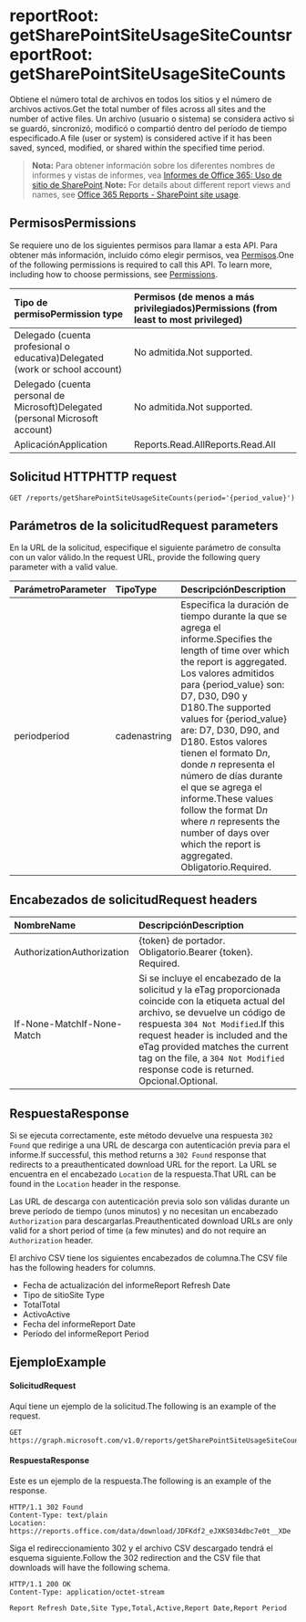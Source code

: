 # <a name="reportroot-getsharepointsiteusagesitecounts"></a><span data-ttu-id="8d642-101">reportRoot: getSharePointSiteUsageSiteCounts</span><span class="sxs-lookup"><span data-stu-id="8d642-101">reportRoot: getSharePointSiteUsageSiteCounts</span></span>

<span data-ttu-id="8d642-102">Obtiene el número total de archivos en todos los sitios y el número de archivos activos.</span><span class="sxs-lookup"><span data-stu-id="8d642-102">Get the total number of files across all sites and the number of active files.</span></span> <span data-ttu-id="8d642-103">Un archivo (usuario o sistema) se considera activo si se guardó, sincronizó, modificó o compartió dentro del período de tiempo especificado.</span><span class="sxs-lookup"><span data-stu-id="8d642-103">A file (user or system) is considered active if it has been saved, synced, modified, or shared within the specified time period.</span></span>

> <span data-ttu-id="8d642-104">**Nota:** Para obtener información sobre los diferentes nombres de informes y vistas de informes, vea [Informes de Office 365: Uso de sitio de SharePoint](https://support.office.com/client/SharePoint-site-usage-4ecfb843-e5d5-464d-8bf6-7ed512a9b213).</span><span class="sxs-lookup"><span data-stu-id="8d642-104">**Note:** For details about different report views and names, see [Office 365 Reports - SharePoint site usage](https://support.office.com/client/SharePoint-site-usage-4ecfb843-e5d5-464d-8bf6-7ed512a9b213).</span></span>

## <a name="permissions"></a><span data-ttu-id="8d642-105">Permisos</span><span class="sxs-lookup"><span data-stu-id="8d642-105">Permissions</span></span>

<span data-ttu-id="8d642-p102">Se requiere uno de los siguientes permisos para llamar a esta API. Para obtener más información, incluido cómo elegir permisos, vea [Permisos](../../../concepts/permissions_reference.md).</span><span class="sxs-lookup"><span data-stu-id="8d642-p102">One of the following permissions is required to call this API. To learn more, including how to choose permissions, see [Permissions](../../../concepts/permissions_reference.md).</span></span>

| <span data-ttu-id="8d642-108">Tipo de permiso</span><span class="sxs-lookup"><span data-stu-id="8d642-108">Permission type</span></span>                        | <span data-ttu-id="8d642-109">Permisos (de menos a más privilegiados)</span><span class="sxs-lookup"><span data-stu-id="8d642-109">Permissions (from least to most privileged)</span></span> |
| :------------------------------------- | :--------------------------------------- |
| <span data-ttu-id="8d642-110">Delegado (cuenta profesional o educativa)</span><span class="sxs-lookup"><span data-stu-id="8d642-110">Delegated (work or school account)</span></span>     | <span data-ttu-id="8d642-111">No admitida.</span><span class="sxs-lookup"><span data-stu-id="8d642-111">Not supported.</span></span>                           |
| <span data-ttu-id="8d642-112">Delegado (cuenta personal de Microsoft)</span><span class="sxs-lookup"><span data-stu-id="8d642-112">Delegated (personal Microsoft account)</span></span> | <span data-ttu-id="8d642-113">No admitida.</span><span class="sxs-lookup"><span data-stu-id="8d642-113">Not supported.</span></span>                           |
| <span data-ttu-id="8d642-114">Aplicación</span><span class="sxs-lookup"><span data-stu-id="8d642-114">Application</span></span>                            | <span data-ttu-id="8d642-115">Reports.Read.All</span><span class="sxs-lookup"><span data-stu-id="8d642-115">Reports.Read.All</span></span>                         |

## <a name="http-request"></a><span data-ttu-id="8d642-116">Solicitud HTTP</span><span class="sxs-lookup"><span data-stu-id="8d642-116">HTTP request</span></span>

<!-- { "blockType": "ignored" } --> 

```http
GET /reports/getSharePointSiteUsageSiteCounts(period='{period_value}')
```

## <a name="request-parameters"></a><span data-ttu-id="8d642-117">Parámetros de la solicitud</span><span class="sxs-lookup"><span data-stu-id="8d642-117">Request parameters</span></span>

<span data-ttu-id="8d642-118">En la URL de la solicitud, especifique el siguiente parámetro de consulta con un valor válido.</span><span class="sxs-lookup"><span data-stu-id="8d642-118">In the request URL, provide the following query parameter with a valid value.</span></span>

| <span data-ttu-id="8d642-119">Parámetro</span><span class="sxs-lookup"><span data-stu-id="8d642-119">Parameter</span></span> | <span data-ttu-id="8d642-120">Tipo</span><span class="sxs-lookup"><span data-stu-id="8d642-120">Type</span></span>   | <span data-ttu-id="8d642-121">Descripción</span><span class="sxs-lookup"><span data-stu-id="8d642-121">Description</span></span>                              |
| :-------- | :----- | :--------------------------------------- |
| <span data-ttu-id="8d642-122">period</span><span class="sxs-lookup"><span data-stu-id="8d642-122">period</span></span>    | <span data-ttu-id="8d642-123">cadena</span><span class="sxs-lookup"><span data-stu-id="8d642-123">string</span></span> | <span data-ttu-id="8d642-124">Especifica la duración de tiempo durante la que se agrega el informe.</span><span class="sxs-lookup"><span data-stu-id="8d642-124">Specifies the length of time over which the report is aggregated.</span></span> <span data-ttu-id="8d642-125">Los valores admitidos para {period_value} son: D7, D30, D90 y D180.</span><span class="sxs-lookup"><span data-stu-id="8d642-125">The supported values for {period_value} are: D7, D30, D90, and D180.</span></span> <span data-ttu-id="8d642-126">Estos valores tienen el formato D*n*, donde *n* representa el número de días durante el que se agrega el informe.</span><span class="sxs-lookup"><span data-stu-id="8d642-126">These values follow the format D*n* where *n* represents the number of days over which the report is aggregated.</span></span> <span data-ttu-id="8d642-127">Obligatorio.</span><span class="sxs-lookup"><span data-stu-id="8d642-127">Required.</span></span> |

## <a name="request-headers"></a><span data-ttu-id="8d642-128">Encabezados de solicitud</span><span class="sxs-lookup"><span data-stu-id="8d642-128">Request headers</span></span>

| <span data-ttu-id="8d642-129">Nombre</span><span class="sxs-lookup"><span data-stu-id="8d642-129">Name</span></span>          | <span data-ttu-id="8d642-130">Descripción</span><span class="sxs-lookup"><span data-stu-id="8d642-130">Description</span></span>               |
| :------------ | :------------------------ |
| <span data-ttu-id="8d642-131">Authorization</span><span class="sxs-lookup"><span data-stu-id="8d642-131">Authorization</span></span> | <span data-ttu-id="8d642-p104">{token} de portador. Obligatorio.</span><span class="sxs-lookup"><span data-stu-id="8d642-p104">Bearer {token}. Required.</span></span> |
| <span data-ttu-id="8d642-134">If-None-Match</span><span class="sxs-lookup"><span data-stu-id="8d642-134">If-None-Match</span></span> | <span data-ttu-id="8d642-135">Si se incluye el encabezado de la solicitud y la eTag proporcionada coincide con la etiqueta actual del archivo, se devuelve un código de respuesta `304 Not Modified`.</span><span class="sxs-lookup"><span data-stu-id="8d642-135">If this request header is included and the eTag provided matches the current tag on the file, a `304 Not Modified` response code is returned.</span></span> <span data-ttu-id="8d642-136">Opcional.</span><span class="sxs-lookup"><span data-stu-id="8d642-136">Optional.</span></span> |

## <a name="response"></a><span data-ttu-id="8d642-137">Respuesta</span><span class="sxs-lookup"><span data-stu-id="8d642-137">Response</span></span>

<span data-ttu-id="8d642-138">Si se ejecuta correctamente, este método devuelve una respuesta `302 Found` que redirige a una URL de descarga con autenticación previa para el informe.</span><span class="sxs-lookup"><span data-stu-id="8d642-138">If successful, this method returns a `302 Found` response that redirects to a preauthenticated download URL for the report.</span></span> <span data-ttu-id="8d642-139">La URL se encuentra en el encabezado `Location` de la respuesta.</span><span class="sxs-lookup"><span data-stu-id="8d642-139">That URL can be found in the `Location` header in the response.</span></span>

<span data-ttu-id="8d642-140">Las URL de descarga con autenticación previa solo son válidas durante un breve período de tiempo (unos minutos) y no necesitan un encabezado `Authorization` para descargarlas.</span><span class="sxs-lookup"><span data-stu-id="8d642-140">Preauthenticated download URLs are only valid for a short period of time (a few minutes) and do not require an `Authorization` header.</span></span>

<span data-ttu-id="8d642-141">El archivo CSV tiene los siguientes encabezados de columna.</span><span class="sxs-lookup"><span data-stu-id="8d642-141">The CSV file has the following headers for columns.</span></span>

- <span data-ttu-id="8d642-142">Fecha de actualización del informe</span><span class="sxs-lookup"><span data-stu-id="8d642-142">Report Refresh Date</span></span>
- <span data-ttu-id="8d642-143">Tipo de sitio</span><span class="sxs-lookup"><span data-stu-id="8d642-143">Site Type</span></span>
- <span data-ttu-id="8d642-144">Total</span><span class="sxs-lookup"><span data-stu-id="8d642-144">Total</span></span>
- <span data-ttu-id="8d642-145">Activo</span><span class="sxs-lookup"><span data-stu-id="8d642-145">Active</span></span>
- <span data-ttu-id="8d642-146">Fecha del informe</span><span class="sxs-lookup"><span data-stu-id="8d642-146">Report Date</span></span>
- <span data-ttu-id="8d642-147">Período del informe</span><span class="sxs-lookup"><span data-stu-id="8d642-147">Report Period</span></span>

## <a name="example"></a><span data-ttu-id="8d642-148">Ejemplo</span><span class="sxs-lookup"><span data-stu-id="8d642-148">Example</span></span>

#### <a name="request"></a><span data-ttu-id="8d642-149">Solicitud</span><span class="sxs-lookup"><span data-stu-id="8d642-149">Request</span></span>

<span data-ttu-id="8d642-150">Aquí tiene un ejemplo de la solicitud.</span><span class="sxs-lookup"><span data-stu-id="8d642-150">The following is an example of the request.</span></span>

<!-- {
  "blockType": "request",
  "name": "reportroot_getsharepointsiteusagesitecounts"
}-->

```http
GET https://graph.microsoft.com/v1.0/reports/getSharePointSiteUsageSiteCounts(period='D7')
```

#### <a name="response"></a><span data-ttu-id="8d642-151">Respuesta</span><span class="sxs-lookup"><span data-stu-id="8d642-151">Response</span></span>

<span data-ttu-id="8d642-152">Este es un ejemplo de la respuesta.</span><span class="sxs-lookup"><span data-stu-id="8d642-152">The following is an example of the response.</span></span>

<!-- { "blockType": "ignored" } --> 

```http
HTTP/1.1 302 Found
Content-Type: text/plain
Location: https://reports.office.com/data/download/JDFKdf2_eJXKS034dbc7e0t__XDe
```

<span data-ttu-id="8d642-153">Siga el redireccionamiento 302 y el archivo CSV descargado tendrá el esquema siguiente.</span><span class="sxs-lookup"><span data-stu-id="8d642-153">Follow the 302 redirection and the CSV file that downloads will have the following schema.</span></span>

<!-- {
  "blockType": "response",
  "truncated": true,
  "@odata.type": "stream"
} -->

```http
HTTP/1.1 200 OK
Content-Type: application/octet-stream

Report Refresh Date,Site Type,Total,Active,Report Date,Report Period
```
